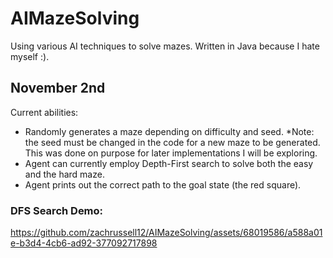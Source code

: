 # AIMazeSolving

Using various AI techniques to solve mazes. Written in Java because I hate myself :).

## November 2nd

Current abilities:
- Randomly generates a maze depending on difficulty and seed.
  *Note: the seed must be changed in the code for a new maze to be generated. This was done on purpose for later implementations I will be exploring.
- Agent can currently employ Depth-First search to solve both the easy and the hard maze.
- Agent prints out the correct path to the goal state (the red square).

### DFS Search Demo:

https://github.com/zachrussell12/AIMazeSolving/assets/68019586/a588a01e-b3d4-4cb6-ad92-377092717898

